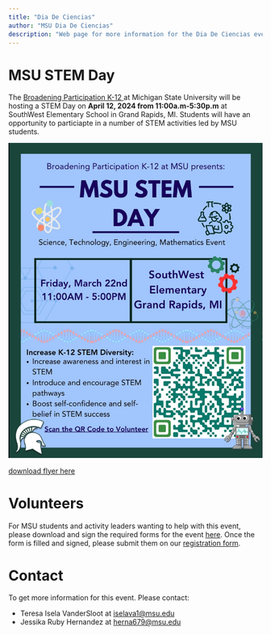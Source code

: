 ```yaml
---
title: "Dia De Ciencias"
author: "MSU Dia De Ciencias"
description: "Web page for more information for the Dia De Ciencias event hosted by MSU K-12 outreach at Grand Rapids, Michigan."
---
```


# MSU STEM Day

The [Broadening Participation K-12 ](https://engineering.msu.edu/about/inclusion-diversity/broadening-participation-k-12) at Michigan State University will be hosting a STEM Day on **April 12, 2024 from 11:00a.m-5:30p.m** at SouthWest Elementary School in Grand Rapids, MI.
Students will have an opportunity to particiapte in a number of STEM activities led by MSU students. 


![Event](./Imgs/msu-stem-day-flyer.jpg)

[download flyer here](./Imgs/gr-msu-stem-day-flyer.pdf)


# Volunteers

For MSU students and activity leaders wanting to help with this event, please download and sign the required forms for the event [here](./Forms/msu-stem-day-cbc.pdf).
Once the form is filled and signed, please submit them on our [registration form](https://forms.gle/bBoTMffCMLHMzrSu9).

# Contact

To get more information for this event.
Please contact:
- Teresa Isela VanderSloot at <iselava1@msu.edu>
- Jessika Ruby Hernandez at <herna679@msu.edu>
<!-- - [Teresa Isela VanderSloot](https://www.egr.msu.edu/people/profile/iselava1) at <iselava1@msu.edu> -->
<!-- - [Jose Guadalupe Hernandez](https://jgh9094.github.io/) at <jgh9094@gmail.com>. -->
